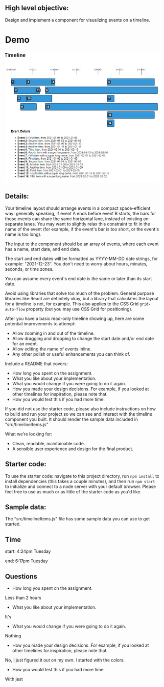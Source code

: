 ## High level objective:

Design and implement a component for visualizing events on a timeline.

# Demo

<img src="docs/1.png"  />

## Details:

Your timeline layout should arrange events in a compact space-efficient way: generally speaking, if event A ends before event B starts, the bars for those events can share the same horizontal lane, instead of existing on separate lanes. You may want to slightly relax this constraint to fit in the name of the event (for example, if the event's bar is too short, or the event's name is too long).

The input to the component should be an array of events, where each event has a name, start date, and end date.

The start and end dates will be formatted as YYYY-MM-DD date strings, for example: "2021-12-23”. You don't need to worry about hours, minutes, seconds, or time zones.

You can assume every event's end date is the same or later than its start date.

Avoid using libraries that solve too much of the problem. General purpose libraries like React are definitely okay, but a library that calculates the layout for a timeline is not, for example. This also applies to the CSS Grid `grid-auto-flow` property (but you may use CSS Grid for positioning).

After you have a basic read-only timeline showing up, here are some potential improvements to attempt:

- Allow zooming in and out of the timeline.
- Allow dragging and dropping to change the start date and/or end date for an event.
- Allow editing the name of events inline.
- Any other polish or useful enhancements you can think of.

Include a README that covers:

- How long you spent on the assignment.
- What you like about your implementation.
- What you would change if you were going to do it again.
- How you made your design decisions. For example, if you looked at other timelines for inspiration, please note that.
- How you would test this if you had more time.

If you did not use the starter code, please also include instructions on how to build and run your project so we can see and interact with the timeline component you built. It should render the sample data included in "src/timelineItems.js"

What we're looking for:

- Clean, readable, maintainable code.
- A sensible user experience and design for the final product.

## Starter code:

To use the starter code: navigate to this project directory, run `npm install` to install dependencies (this takes a couple minutes), and then run `npm start` to initialize and connect to a node server with your default browser. Please feel free to use as much or as little of the starter code as you'd like.

## Sample data:

The "src/timelineItems.js" file has some sample data you can use to get started.

## Time

start: 4:24pm Tuesday

end: 6:17pm Tuesday

## Questions

- How long you spent on the assignment.

Less than 2 hours

- What you like about your implementation.

It's

- What you would change if you were going to do it again.

Nothing

- How you made your design decisions. For example, if you looked at other timelines for inspiration, please note that.

No, I just figured it out on my own. I started with the colors.

- How you would test this if you had more time.

With jest
